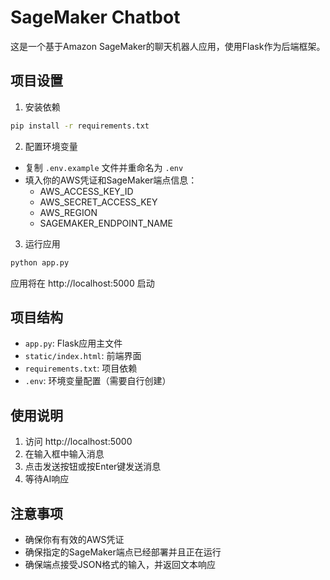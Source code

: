 # SageMaker Chatbot

这是一个基于Amazon SageMaker的聊天机器人应用，使用Flask作为后端框架。

## 项目设置

1. 安装依赖
```bash
pip install -r requirements.txt
```

2. 配置环境变量
- 复制 `.env.example` 文件并重命名为 `.env`
- 填入你的AWS凭证和SageMaker端点信息：
  - AWS_ACCESS_KEY_ID
  - AWS_SECRET_ACCESS_KEY
  - AWS_REGION
  - SAGEMAKER_ENDPOINT_NAME

3. 运行应用
```bash
python app.py
```

应用将在 http://localhost:5000 启动

## 项目结构

- `app.py`: Flask应用主文件
- `static/index.html`: 前端界面
- `requirements.txt`: 项目依赖
- `.env`: 环境变量配置（需要自行创建）

## 使用说明

1. 访问 http://localhost:5000
2. 在输入框中输入消息
3. 点击发送按钮或按Enter键发送消息
4. 等待AI响应

## 注意事项

- 确保你有有效的AWS凭证
- 确保指定的SageMaker端点已经部署并且正在运行
- 确保端点接受JSON格式的输入，并返回文本响应